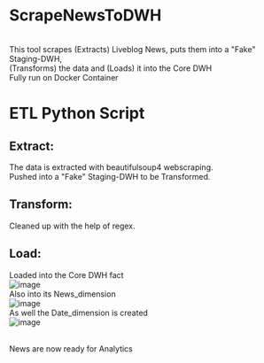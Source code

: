 # ScrapeNewsToDWH
<br>
This tool scrapes (Extracts) Liveblog News, puts them into a "Fake" Staging-DWH,<br>
(Transforms) the data and (Loads) it into the Core DWH <br>
Fully run on Docker Container


# ETL Python Script
## Extract:
The data is extracted with beautifulsoup4 webscraping. <br>
Pushed into a "Fake" Staging-DWH to be Transformed.
<br>

## Transform:
Cleaned up with the help of regex.
<br>

## Load:
Loaded into the Core DWH fact<br>
![image](https://user-images.githubusercontent.com/108484798/182218304-f1573340-2d8b-48a6-9b0c-bf0f8cce9470.png) <br>
Also into its News_dimension<br>
![image](https://user-images.githubusercontent.com/108484798/182218524-c3f46712-9e32-414b-aadc-daf88000a600.png) <br>
As well the Date_dimension is created<br>
![image](https://user-images.githubusercontent.com/108484798/182218919-2930a20f-7ec9-4836-9fd1-87127ad2e5a9.png) <br>

<br>
News are now ready for Analytics 
